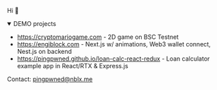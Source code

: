 <div>
    <p>Hi 👋</p>
    <details open>
        <summary>DEMO projects</summary>
        <ul>
        <li><a href="https://cryptomariogame.com">https://cryptomariogame.com</a> - 2D game on BSC Testnet</li>
        <li><a href="https://engiblock.com">https://engiblock.com</a> - Next.js w/ animations, Web3 wallet connect, Nest.js on backend</li>
        <li><a href="https://pingpwned.github.io/loan-calc-react-redux">https://pingpwned.github.io/loan-calc-react-redux</a> - Loan calculator example app in React/RTX & Express.js</li>
        </ul>
    </details>

</div>

<p>Contact: <a href="mailto:pingpwned@nblx.me">pingpwned@nblx.me</a></p>
